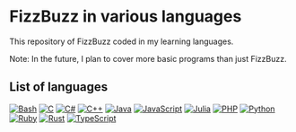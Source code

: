 # FizzBuzz in various languages
This repository of FizzBuzz coded in my learning languages.

Note: In the future, I plan to cover more basic programs than just FizzBuzz.

## List of languages
[![Bash](https://img.shields.io/badge/Bash-2a3238.svg?logo=gnu-bash&style=for-the-badge)](langs/Bash/FizzBuzz)
[![C](https://img.shields.io/badge/C-fff.svg?logo=c&style=for-the-badge)](langs/C/FizzBuzz.c)
[![C#](https://img.shields.io/badge/C%23-239120.svg?logo=c-sharp&style=for-the-badge)](langs/C%23/FizzBuzz.cs)
[![C++](https://img.shields.io/badge/C++-00599c.svg?logo=c%2b%2b&style=for-the-badge)](langs/C++/FizzBuzz.cpp)
[![Java](https://img.shields.io/badge/Java-007396.svg?logo=java&style=for-the-badge)](langs/Java/FizzBuzz.java)
[![JavaScript](https://img.shields.io/badge/JavaScript-000.svg?logo=javascript&style=for-the-badge)](langs/JavaScript/FizzBuzz.js)
[![Julia](https://img.shields.io/badge/Julia-f7f7f7.svg?logo=julia&style=for-the-badge)](langs/Julia/FizzBuzz.jl)
[![PHP](https://img.shields.io/badge/PHP-f2f2f2.svg?logo=php&style=for-the-badge)](langs/PHP/FizzBuzz.php)
[![Python](https://img.shields.io/badge/Python-ffde73.svg?logo=python&style=for-the-badge)](langs/Python/FizzBuzz.py)
[![Ruby](https://img.shields.io/badge/Ruby-cc342d.svg?logo=ruby&style=for-the-badge)](langs/Ruby/FizzBuzz.rb)
[![Rust](https://img.shields.io/badge/Rust-000.svg?logo=rust&style=for-the-badge)](langs/Rust/FizzBuzz.rs)
[![TypeScript](https://img.shields.io/badge/TypeScript-f7f7f7.svg?logo=typescript&style=for-the-badge)](langs/TypeScript/FizzBuzz.ts)
